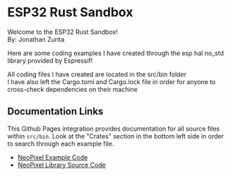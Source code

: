 # ESP32 Rust Sandbox
Welcome to the ESP32 Rust Sandbox! <br/> 
By: Jonathan Zurita 

Here are some coding examples I have created through the esp hal no_std library provided
by Espressif! <br/>

All coding files I have created are located in the src/bin folder <br/>
I have also left the Cargo.toml and Cargo.lock file in order for anyone to cross-check dependencies on their machine

## Documentation Links
This Github Pages integration provides documentation for all source files within `src/bin`. Look at the "Crates" section in the 
bottom left side in order to search through each example file.
- [NeoPixel Example Code](https://jonathan-z-code.github.io/testing-rust-esp32/xtensa-esp32-none-elf/doc/neopixel_example/index.html)
- [NeoPixel Library Source Code](https://jonathan-z-code.github.io/testing-rust-esp32/xtensa-esp32-none-elf/doc/neopixel_example/lib/neopixel/index.html)
